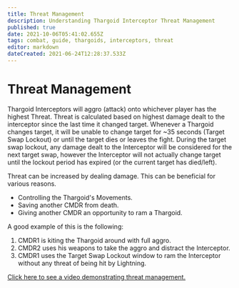 ```yaml
---
title: Threat Management
description: Understanding Thargoid Interceptor Threat Management
published: true
date: 2021-10-06T05:41:02.655Z
tags: combat, guide, thargoids, interceptors, threat
editor: markdown
dateCreated: 2021-06-24T12:28:37.533Z
---
```


# Threat Management
Thargoid Interceptors will aggro (attack) onto whichever player has the highest Threat. Threat is calculated based on highest damage dealt to the interceptor since the last time it changed target. Whenever a Thargoid changes target, it will be unable to change target for ~35 seconds (Target Swap Lockout) or until the target dies or leaves the fight. During the target swap lockout, any damage dealt to the Interceptor will be considered for the next target swap, however the Interceptor will not actually change target until the lockout period has expired (or the current target has died/left).

Threat can be increased by dealing damage. This can be beneficial for various reasons.

- Controlling the Thargoid's Movements.
- Saving another CMDR from death.
- Giving another CMDR an opportunity to ram a Thargoid.

A good example of this is the following:

1. CMDR1 is kiting the Thargoid around with full aggro.
1. CMDR2 uses his weapons to take the aggro and distract the Interceptor.
1. CMDR1 uses the Target Swap Lockout window to ram the Interceptor without any threat of being hit by Lightning.

[Click here to see a video demonstrating threat management.](https://youtu.be/pGBnAZDxVCU)